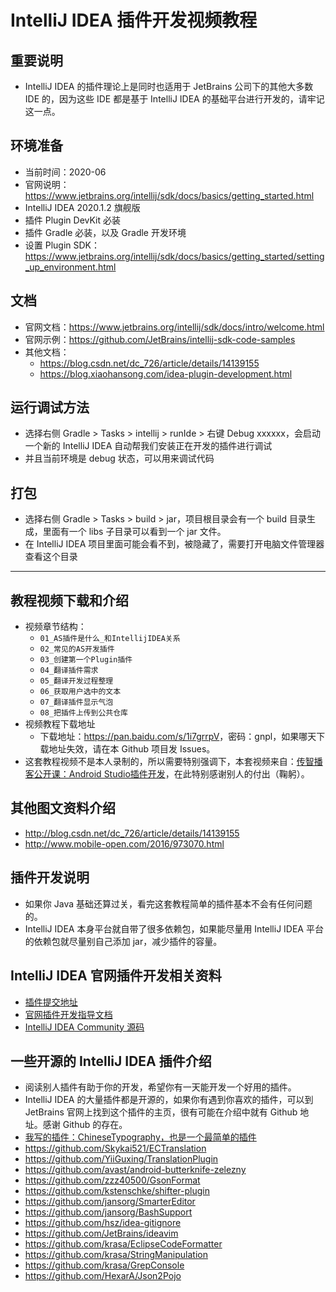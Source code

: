 # IntelliJ IDEA 插件开发视频教程

## 重要说明

- IntelliJ IDEA 的插件理论上是同时也适用于 JetBrains 公司下的其他大多数 IDE 的，因为这些 IDE 都是基于 IntelliJ IDEA 的基础平台进行开发的，请牢记这一点。

## 环境准备

- 当前时间：2020-06
- 官网说明：<https://www.jetbrains.org/intellij/sdk/docs/basics/getting_started.html>
- IntelliJ IDEA 2020.1.2 旗舰版
- 插件 Plugin DevKit 必装
- 插件 Gradle 必装，以及 Gradle 开发环境
- 设置 Plugin SDK：<https://www.jetbrains.org/intellij/sdk/docs/basics/getting_started/setting_up_environment.html>

## 文档

- 官网文档：<https://www.jetbrains.org/intellij/sdk/docs/intro/welcome.html>
- 官网示例：<https://github.com/JetBrains/intellij-sdk-code-samples>
- 其他文档：
    - <https://blog.csdn.net/dc_726/article/details/14139155>
    - <https://blog.xiaohansong.com/idea-plugin-development.html>


## 运行调试方法

- 选择右侧 Gradle > Tasks > intellij > runIde > 右键 Debug xxxxxx，会启动一个新的 IntelliJ IDEA 自动帮我们安装正在开发的插件进行调试
- 并且当前环境是 debug 状态，可以用来调试代码


## 打包

- 选择右侧 Gradle > Tasks > build > jar，项目根目录会有一个 build 目录生成，里面有一个 libs 子目录可以看到一个 jar 文件。
- 在 IntelliJ IDEA 项目里面可能会看不到，被隐藏了，需要打开电脑文件管理器查看这个目录


-------------------------------------------------------------------

## 教程视频下载和介绍

- 视频章节结构：
	- `01_AS插件是什么_和IntellijIDEA关系`
	- `02_常见的AS开发插件`
	- `03_创建第一个Plugin插件`
	- `04_翻译插件需求`
	- `05_翻译开发过程整理`
	- `06_获取用户选中的文本`
	- `07_翻译插件显示气泡`
	- `08_把插件上传到公共仓库`
- 视频教程下载地址
	- 下载地址：<https://pan.baidu.com/s/1i7grrpV>，密码：gnpl，如果哪天下载地址失效，请在本 Github 项目发 Issues。
- 这套教程视频不是本人录制的，所以需要特别强调下，本套视频来自：[传智播客公开课：Android Studio插件开发](http://open.itcast.cn/java/14-539.html)，在此特别感谢别人的付出（鞠躬）。

## 其他图文资料介绍

- <http://blog.csdn.net/dc_726/article/details/14139155>
- <http://www.mobile-open.com/2016/973070.html>

## 插件开发说明

- 如果你 Java 基础还算过关，看完这套教程简单的插件基本不会有任何问题的。
- IntelliJ IDEA 本身平台就自带了很多依赖包，如果能尽量用 IntelliJ IDEA 平台的依赖包就尽量别自己添加 jar，减少插件的容量。

## IntelliJ IDEA 官网插件开发相关资料

- [插件提交地址](https://plugins.jetbrains.com/?idea)
- [官网插件开发指导文档](http://www.jetbrains.org/intellij/sdk/docs/)
- [IntelliJ IDEA Community 源码](https://github.com/JetBrains/intellij-community)

## 一些开源的 IntelliJ IDEA 插件介绍

- 阅读别人插件有助于你的开发，希望你有一天能开发一个好用的插件。
- IntelliJ IDEA 的大量插件都是开源的，如果你有遇到你喜欢的插件，可以到 JetBrains 官网上找到这个插件的主页，很有可能在介绍中就有 Github 地址。感谢 Github 的存在。
- [我写的插件：ChineseTypography，也是一个最简单的插件](https://github.com/judasn/ChineseTypography-IDEA-Plugin)
- <https://github.com/Skykai521/ECTranslation>
- <https://github.com/YiiGuxing/TranslationPlugin>
- <https://github.com/avast/android-butterknife-zelezny>
- <https://github.com/zzz40500/GsonFormat>
- <https://github.com/kstenschke/shifter-plugin>
- <https://github.com/jansorg/SmarterEditor>
- <https://github.com/jansorg/BashSupport>
- <https://github.com/hsz/idea-gitignore>
- <https://github.com/JetBrains/ideavim>
- <https://github.com/krasa/EclipseCodeFormatter>
- <https://github.com/krasa/StringManipulation>
- <https://github.com/krasa/GrepConsole>
- <https://github.com/HexarA/Json2Pojo>


